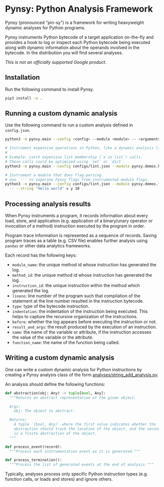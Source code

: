 # Pynsy: Python Analysis Framework

Pynsy (pronounced "pin-sy") is a framework for writing heavyweight dynamic
analyses for Python programs.

Pynsy instruments Python bytecode of a target application on-the-fly and
provides a hook to log or inspect each Python bytecode being executed along with
dynamic information about the operands involved in the bytecode. In the
distribution you will find several analyses.

*This is not an officially supported Google product.*

## Installation

Run the following command to install Pynsy.

```bash
pip3 install -e .
```

## Running a custom dynamic analysis

Use the following command to run a custom analysis defined in `config.json`.

```bash
python3 -m pynsy.main --config <config> --module <module> -- <arguments...>
```

```bash
# Instrument expensive operations in Python, like a dynamic analysis linter.
#
# Example: catch expensive list membership (`x in list`) calls.
# These calls could be optimized using `set` or `dict`.
python3 -m pynsy.main --config configs/lint.json --module pynsy.demos.key_in_list
```

```bash
# Instrument a module that does flag-parsing.
# Use `--` to separate Pynsy flags from instrumented module flags.
python3 -m pynsy.main --config configs/lint.json --module pynsy.demos.flag_parsing \
  -- --string "Hello world" x y 10
```

## Processing analysis results

When Pynsy instruments a program, it records information about every load,
store, and application (e.g. application of a binary/unary operator or
invocation of a method) instruction executed by the program in order.

Program trace information is represented as a sequence of records. Saving
program traces as a table (e.g. CSV file) enables further analysis using
`pandas` or other data analytics frameworks.

Each record has the following keys:

-   `module_name`: the unique method id whose instruction has generated the log.
-   `method_id`: the unique method id whose instruction has generated the log.
-   `instruction_id`: the unique instruction within the method which generated
    the log.
-   `lineno`: line number of the program such that compilation of the statement
    at the line number resulted in the instruction bytecode.
-   `type`: type of the bytecode instruction.
-   `indentation`: the indentation of the instruction being executed. This helps
    to capture the recursive organization of the instructions.
-   `before`: whether the log appears before executing the instruction or not.
-   `result_and_args`: the result produced by the execution of an instruction.
-   `name`: the name of the variable or attribute, if the instruction accesses
    the value of the variable or the attribute.
-   `function_name`: the name of the function being called.

## Writing a custom dynamic analysis

One can write a custom dynamic analysis for Python instructions by creating a
Pynsy analysis class of the form
[analyses/string_add_analysis.py](pynsy/analyses/string_add_analysis.py).

An analysis should define the following functions:

```python
def abstraction(obj: Any) -> tuple[bool, Any]:
  """Returns an abstract representation of the given object.

  Args:
    obj: The object to abstract.

  Returns:
    A tuple `(bool, Any)` where the first value indicates whether the
    abstraction should track the location of the object, and the second value
    is a finite abstraction of the object.
  """

def process_event(record):
  """Process each instrumentation event as it is generated."""

def process_termination():
  """Process the list of generated events at the end of analysis."""
```

Typically, analyses process only specific Python instruction types (e.g.
function calls, or loads and stores) and ignore others.
